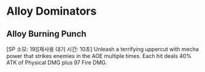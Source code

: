 # Alloy Dominators

## Alloy Burning Punch

[SP 소모: 19][재사용 대기 시간: 10초] Unleash a terrifying uppercut with mecha power that strikes enemies in the AOE multiple times. Each hit deals 40% ATK of Physical DMG plus 97 Fire DMG.
